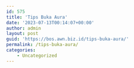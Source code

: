 ```yaml
---
id: 575
title: 'Tips Buka Aura'
date: '2023-07-13T00:14:07+00:00'
author: admin
layout: post
guid: 'https://bos.awn.biz.id/tips-buka-aura/'
permalink: /tips-buka-aura/
categories:
    - Uncategorized
---
```


